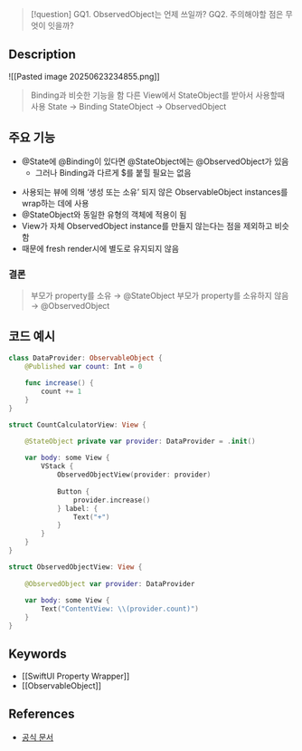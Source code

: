 >[!question]
>GQ1. ObservedObject는 언제 쓰일까?
>GQ2. 주의해야할 점은 무엇이 잇을까?

## Description
![[Pasted image 20250623234855.png]]
>Binding과 비슷한 기능을 함
>다른 View에서 StateObject를 받아서 사용할때 사용
>State -> Binding
>StateObject -> ObservedObject

## 주요 기능
+ @State에 @Binding이 있다면 @StateObject에는 @ObservedObject가 있음
    - 그러나 Binding과 다르게 $를 붙힐 필요는 없음
- 사용되는 뷰에 의해 ‘생성 또는 소유’ 되지 않은 ObservableObject instances를 wrap하는 데에 사용
- @StateObject와 동일한 유형의 객체에 적용이 됨
- View가 자체 ObservedObject instance를 만들지 않는다는 점을 제외하고 비슷함
- 때문에 fresh render시에 별도로 유지되지 않음

### 결론
> 부모가 property를 소유 → @StateObject
> 부모가 property를 소유하지 않음 → @ObservedObject

## 코드 예시
```swift
class DataProvider: ObservableObject {
    @Published var count: Int = 0
    
    func increase() {
        count += 1
    }
}

struct CountCalculatorView: View {

    @StateObject private var provider: DataProvider = .init()
    
    var body: some View {
        VStack {
            ObservedObjectView(provider: provider)
        
            Button {
                provider.increase()
            } label: {
                Text("+")
            }
        }
    }
}

struct ObservedObjectView: View {
    
    @ObservedObject var provider: DataProvider
    
    var body: some View {
        Text("ContentView: \\(provider.count)")
    }
}
```

## Keywords
+ [[SwiftUI Property Wrapper]]
+ [[ObservableObject]]

## References
- [공식 문서](https://developer.apple.com/documentation/swiftui/ObservedObject)